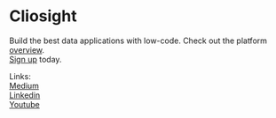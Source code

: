 # Cliosight

Build the best data applications with low-code. Check out the platform [overview](overview.md).<br/>[Sign up](https://app.cliosight.com/app/dashboards/50/show/public?noNavbar=true) today.       

Links:     
[Medium](https://medium.com/@cliosight)      
[Linkedin](https://www.linkedin.com/company/14571342)    
[Youtube](https://youtube.com/@cliosight)     


